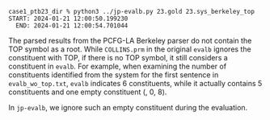 ```
case1_ptb23_dir % python3 ../jp-evalb.py 23.gold 23.sys_berkeley_top 
START: 2024-01-21 12:00:50.199230
  END: 2024-01-21 12:00:54.701044
```



The parsed results from the PCFG-LA Berkeley parser do not contain the TOP symbol as a root. While `COLLINS.prm` in the original `evalb` ignores the constituent with TOP, if there is no TOP symbol, it still considers a constituent in `evalb`. For example, when examining the number of constituents identified from the system for the first sentence in `evalb_wo_top.txt`, `evalb` indicates 6 constituents, while it actually contains 5 constituents and one empty constituent (, 0, 8).

In `jp-evalb`, we ignore such an empty constituent during the evaluation.
